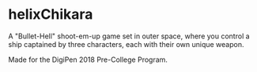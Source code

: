# helixChikara

A "Bullet-Hell" shoot-em-up game set in outer space, where you control a ship captained by three characters,
each with their own unique weapon.

Made for the DigiPen 2018 Pre-College Program.
